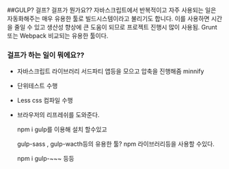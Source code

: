 ##GULP? 걸프? 걸프가 뭔가요??
자바스크립트에서 반복적이고 자주 사용되는 일은 자동화해주는 매우 유용한 툴로 빌드시스템이라고 불리기도 합니다. 이를 사용하면 시간을 줄일 수 있고 생산성 향상에 큰 도움이 되므로 프로젝트 진행시 많이 사용됨. Grunt또는 Webpack 비교되는 유용한 툴이다.

### 걸프가 하는 일이 뭐에요??

- 자바스크립트 라이브러리 서드파티 앱등을 모으고 압축을 진행해줌 minnify
- 단위테스트 수행
- Less css 컴파일 수행
- 브라우저의 리프레쉬를 도와준다.

  npm i gulp를 이용해 설치 할수있고

  gulp-sass , gulp-wacth등의 유용한 툴? npm 라이브러리등을 사용할 수있다.

  npm i gulp-~~~ 등등
